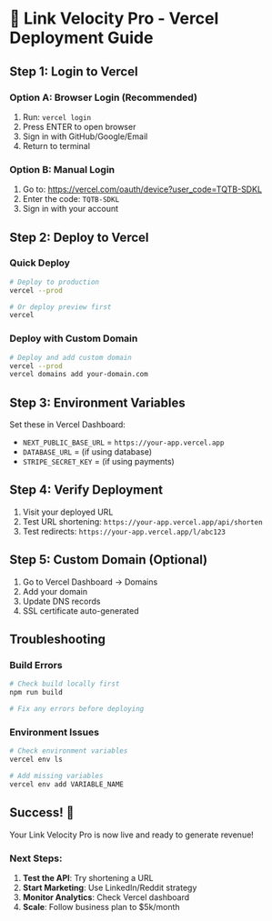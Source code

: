 # 🚀 Link Velocity Pro - Vercel Deployment Guide

## Step 1: Login to Vercel

### Option A: Browser Login (Recommended)
1. Run: `vercel login`
2. Press ENTER to open browser
3. Sign in with GitHub/Google/Email
4. Return to terminal

### Option B: Manual Login
1. Go to: https://vercel.com/oauth/device?user_code=TQTB-SDKL
2. Enter the code: `TQTB-SDKL`
3. Sign in with your account

## Step 2: Deploy to Vercel

### Quick Deploy
```bash
# Deploy to production
vercel --prod

# Or deploy preview first
vercel
```

### Deploy with Custom Domain
```bash
# Deploy and add custom domain
vercel --prod
vercel domains add your-domain.com
```

## Step 3: Environment Variables

Set these in Vercel Dashboard:
- `NEXT_PUBLIC_BASE_URL` = `https://your-app.vercel.app`
- `DATABASE_URL` = (if using database)
- `STRIPE_SECRET_KEY` = (if using payments)

## Step 4: Verify Deployment

1. Visit your deployed URL
2. Test URL shortening: `https://your-app.vercel.app/api/shorten`
3. Test redirects: `https://your-app.vercel.app/l/abc123`

## Step 5: Custom Domain (Optional)

1. Go to Vercel Dashboard → Domains
2. Add your domain
3. Update DNS records
4. SSL certificate auto-generated

## Troubleshooting

### Build Errors
```bash
# Check build locally first
npm run build

# Fix any errors before deploying
```

### Environment Issues
```bash
# Check environment variables
vercel env ls

# Add missing variables
vercel env add VARIABLE_NAME
```

## Success! 🎉

Your Link Velocity Pro is now live and ready to generate revenue!

### Next Steps:
1. **Test the API**: Try shortening a URL
2. **Start Marketing**: Use LinkedIn/Reddit strategy
3. **Monitor Analytics**: Check Vercel dashboard
4. **Scale**: Follow business plan to $5k/month
